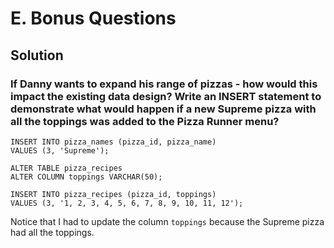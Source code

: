 # E. Bonus Questions
## Solution
### If Danny wants to expand his range of pizzas - how would this impact the existing data design? Write an INSERT statement to demonstrate what would happen if a new Supreme pizza with all the toppings was added to the Pizza Runner menu?

```TSQL
INSERT INTO pizza_names (pizza_id, pizza_name)
VALUES (3, 'Supreme');

ALTER TABLE pizza_recipes
ALTER COLUMN toppings VARCHAR(50);

INSERT INTO pizza_recipes (pizza_id, toppings)
VALUES (3, '1, 2, 3, 4, 5, 6, 7, 8, 9, 10, 11, 12');
```
Notice that I had to update the column ```toppings``` because the Supreme pizza had all the toppings.

